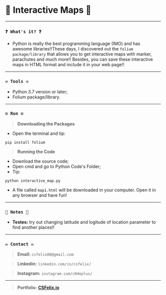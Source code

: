 # 🌟 Interactive Maps 🌟

----
### `❓ What's it? ❓`

* Python is really the best programming language (IMO) and has awesome libraries!!These days, I discovered out the `folium package/library` that allows you to get interactive maps with marker, parachutes and much more!! Besides, you can save these interactive maps in HTML format and include it in your web page!!

----
### `⚒️ Tools ⚒️`

* Python 3.7 version or later;
* Folium package/library.

----
### `⚙️ Run ⚙️`

> **Downloading the Packages**

* Open the terminal and tip:

```
pip install folium
```

> **Running the Code**

* Download the source code;
* Open cmd and go to Python Code's Folder;
* Tip:

```
python interactive_map.py
```

* A file called `map1.html` will be downloaded in your computer. Open it in any browser and have fun!

----
### `📝 Notes 📝`

* **Testes:** try out changing latitude and logitude of location parameter to find another places!!

----
### `✉️ Contact ✉️`

> **Email:** `csfelix08@gmail.com`

> **Linkedin:** `linkedin.com/in/csfelix/`

> **Instagram:** `instagram.com/c0deplus/`

----

> **Portfolio:** **[CSFelix.io](https://csfelix.github.io/)**
